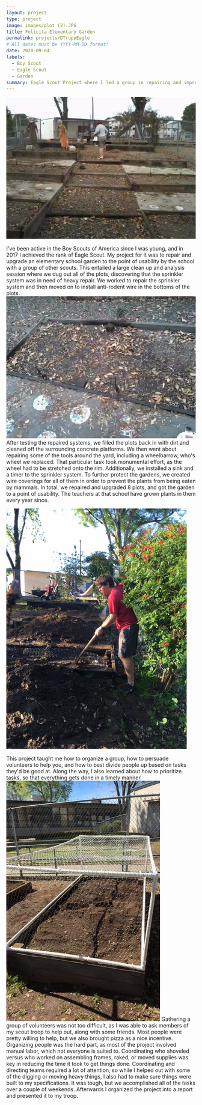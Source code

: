 ```yaml
---
layout: project
type: project
image: images/plot (2).JPG
title: Felicita Elementary Garden
permalink: projects/DTruppEagle
# All dates must be YYYY-MM-DD format!
date: 2020-09-04
labels:
  - Boy Scout
  - Eagle Scout
  - Garden
summary: Eagle Scout Project where I led a group in repairing and improving a school garden.
---
```


<img class="ui small left floated rounded image" src="../images/IMG_1395.JPG">


I've been active in the Boy Scouts of America since I was young, and in 2017 I achieved the rank of Eagle Scout. My project for it was to repair and upgrade an elementary school garden to the point of usability by the school with a group of other scouts. This entailed a large clean up and analysis session where we dug out all of the plots, discovering that the sprinkler system was in need of heavy repair. We worked to repair the sprinkler system and then moved on to install anti-rodent wire in the bottoms of the plots. 
<img class="ui small right floated rounded image" src="../images/IMG_1404.JPG">
After testing the repaired systems, we filled the plots back in with dirt and cleaned off the surrounding concrete platforms. We then went about repairing some of the tools around the yard, including a wheelbarrow, who's wheel we replaced. That particular task took monumental effort, as the wheel had to be stretched onto the rim. Additionally, we installed a sink and a timer to the sprinkler system. To further protect the gardens, we created wire coverings for all of them in order to prevent the plants from being eaten by mammals. In total, we repaired and upgraded 8 plots, and got the garden to a point of usability. The teachers at that school have grown plants in them every year since.

<img class="ui small left floated rounded image" src="../images/IMG_1525.JPG">


This project taught me how to organize a group, how to persuade volunteers to help you, and how to best divide people up based on tasks they'd be good at. Along the way, I also learned about how to prioritize tasks, so that everything gets done in a timely manner. 
<img class="ui small right floated rounded image" src="../images/plot.JPG">
Gathering a group of volunteers was not too difficult, as I was able to ask members of my scout troop to help out, along with some friends. Most people were pretty willing to help, but we also brought pizza as a nice incentive. Organizing people was the hard part, as most of the project involved manual labor, which not everyone is suited to. Coordinating who shoveled versus who worked on assembling frames, raked, or moved supplies was key in reducing the time it took to get things done. Coordinating and directing teams required a lot of attention, so while I helped out with some of the digging or moving heavy things, I also had to make sure things were built to my specifications. It was tough, but we accomplished all of the tasks over a couple of weekends. Afterwards I organized the project into a report and presented it to my troop.



